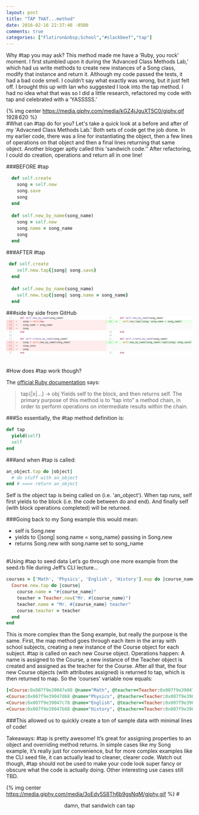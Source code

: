```yaml
---
layout: post
title: "TAP THAT...method"
date: 2016-02-16 22:37:40 -0500
comments: true
categories: ["Flatiron&nbsp;School","#slackbeef","tap"]
---
```



Why #tap you may ask? This method made me have a ‘Ruby, you rock' moment. I first stumbled upon it during the ‘Advanced Class Methods Lab,’ which had us write methods to create new instances of a Song class, modify that instance and return it. Although my code passed the tests, it had a bad code smell. I couldn’t say what exactly was wrong, but it just felt off. I brought this up with Ian who suggested I look into the tap method. I had no idea what that was so I did a little research, refactored my code with tap and celebrated with a ‘YASSSSS.’

{% img center https://media.giphy.com/media/kGZ4jJguXT5C0/giphy.gif 1928 620 %}
<br>
#What can #tap do for you?
Let's take a quick look at a before and after of my 'Advacned Class Methods Lab.' Both sets of code get the job done. In my earlier code, there was a line for instantiating the object, then a few lines of operations on that object and then a final lines returning that same object. Another blogger aptly called this 'sandwich code.'' After refactoring, I could do creation, operations and return all in one line!

###BEFORE #tap
```ruby
  def self.create
    song = self.new
    song.save
    song
  end

  def self.new_by_name(song_name)
    song = self.new
    song.name = song_name
    song
  end
```

###AFTER #tap
```ruby
 def self.create
    self.new.tap{|song| song.save}
  end

  def self.new_by_name(song_name)
    self.new.tap{|song| song.name = song_name}
  end
```
###side by side from GitHub
![github code](/images/tap-method/github-example.png)

<br>
#How does #tap work though? 

The [official Ruby documentation](http://ruby-doc.org/core-2.3.0/Object.html#method-i-tap) says:

>tap{|x|...} → obj
>Yields self to the block, and then returns self. The primary purpose of this method is to “tap into” a method chain, in order to perform operations on intermediate results within the chain.

###So essentially, the #tap method definition is:
```ruby
def tap
  yield(self)  
  self  
end  
```
###and when #tap is called:
```ruby
an_object.tap do |object|
  # do stuff with an_object
end # ===> return an_object
```

Self is the object tap is being called on (i.e. 'an_object'). When tap runs, self first yields to the block (i.e. the code between do and end). And finally self (with block operations completed) will be returned.

###Going back to my Song example this would mean:

* self is Song.new
* yields to {|song| song.name = song_name} passing in Song.new
* returns Song.new with song.name set to song_name

<br>
#Using #tap to seed data
Let’s go through one more example from the seed.rb file during Jeff’s CLI lecture… 

```ruby
courses = ['Math', 'Physics', 'English', 'History'].map do |course_name|
  Course.new.tap do |course|
    course.name = "#{course_name}"
    teacher = Teacher.new("Mr. #{course_name}")
    teacher.name = "Mr. #{course_name} teacher"
    course.teacher = teacher
  end
end
```

This is more complex than the Song example, but really the purpose is the same. First, the map method goes through each item in the array with school subjects, creating a new instance of the Course object for each subject. #tap is called on each new Course object. Operations happen: A name is assigned to the Course, a new instance of the Teacher object is created and assigned as the teacher for the Course. After all that, the four new Course objects (with attributes assigned) is returned to tap, which is then returned to map. So the 'courses' variable now equals:

```ruby
[<Course:0x007f9e39047e80 @name="Math", @teacher=<Teacher:0x007f9e39047db8 @name="Mr. Math teacher">>, 
<Course:0x007f9e39047d68 @name="Physics", @teacher=<Teacher:0x007f9e39047cc8 @name="Mr. Physics teacher">>, 
<Course:0x007f9e39047c78 @name="English", @teacher=<Teacher:0x007f9e39047bd8 @name="Mr. English teacher">>, 
<Course:0x007f9e39047b88 @name="History", @teacher=<Teacher:0x007f9e39047ae8 @name="Mr. History teacher">>]
```

###This allowed us to quickly create a ton of sample data with minimal lines of code!

Takeaways: #tap is pretty awesome! It’s great for assigning properties to an object and overriding method returns. In simple cases like my Song example, it’s really just for convenience, but for more complex examples like the CLI seed file, it can actually lead to cleaner, clearer code. Watch out though, #tap should not be used to make your code look super fancy or obscure what the code is actually doing. Other interesting use cases still TBD.

{% img center https://media.giphy.com/media/3oEdv5S8Th6b9gsNqM/giphy.gif %}
#<center>damn, that sandwich can tap</center>
<!-- external-url: http://ruby-doc.org/core-2.3.0/Object.html#method-i-tap


<script src="https://gist.github.com/lizkalina/7a037a413995deeb4144.js"></script> -->

<!-- 
!['yas, queen'](https://media.giphy.com/media/kGZ4jJguXT5C0/giphy.gif "yas, queen") -->
